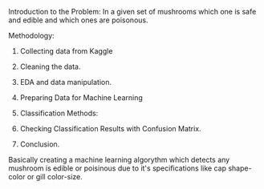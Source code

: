Introduction to the Problem:
In a given set of mushrooms which one is safe and edible and which ones are poisonous.

Methodology:
1) Collecting data from Kaggle
2) Cleaning the data.
3) EDA and data manipulation.
4) Preparing Data for Machine Learning
5) Classification Methods:
                         
 6) Checking Classification Results with Confusion Matrix.
 7) Conclusion.
                         
Basically creating a machine learning algorythm which detects any mushroom is edible or poisinous due to it's specifications like cap shape-color or gill color-size. 
